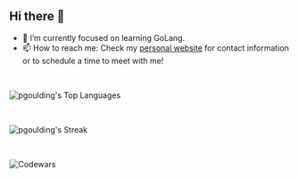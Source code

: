 ## Hi there 👋

- 🌱 I’m currently focused on learning GoLang.
- 📫 How to reach me: Check my [personal website](https://www.pgoulding.dev/) for contact information or to schedule a time to meet with me!
<br>

![pgoulding's Top Languages](https://github-readme-stats.vercel.app/api/top-langs/?username=pgoulding&theme=prussian&show_icons=true&hide_border=true&layout=compact)

<br>

![pgoulding's Streak](https://github-readme-streak-stats.herokuapp.com/?user=pgoulding&theme=prussian&hide_border=true)

<br>

![Codewars](https://github.r2v.ch/codewars?user=pgoulding&name=true&top_languages=true&theme=nightowl&hide_clan=true)
<!--
**pgoulding/pgoulding** is a ✨ _special_ ✨ repository because its `README.md` (this file) appears on your GitHub profile.

Here are some ideas to get you started:

- 🔭 I’m currently working on ...
- 🌱 I’m currently learning ...
- 👯 I’m looking to collaborate on ...
- 🤔 I’m looking for help with ...
- 💬 Ask me about ...
- 📫 How to reach me: ...
- 😄 Pronouns: ...
- ⚡ Fun fact: ...
-->
